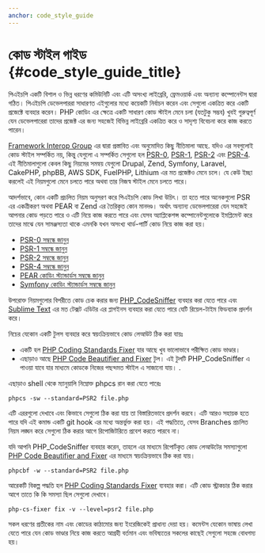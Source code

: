 ```yaml
---
anchor: code_style_guide
---
```


# কোড স্টাইল গাইড {#code_style_guide_title}

পিএইচপি একটি বিশাল ও ভিন্ন ধরণের কমিউনিটি এবং এটি অসংখ্য লাইব্রেরি, ফ্রেমওয়ার্ক এবং অন্যান্য কম্পোনেন্টস দ্বারা গঠিত। পিএইচপি ডেভেলপাররা সাধারণত এইগুলোর মধ্যে কয়েকটি নির্বাচন করেন এবং সেগুলো একত্রিত করে একটি প্রজেক্টে ব্যবহার করেন। PHP কোডিং এর ক্ষেত্রে একটি সাধারণ কোড স্টাইল মেনে চলা (যতটুকু সম্ভব) খুবই গুরুত্বপূর্ণ যেন ডেভেলপারেরা তাদের প্রজেক্ট এর জন্য সহজেই বিভিন্ন লাইব্রেরি একত্রিত করে ও সাদৃশ্য বিবেচনা করে কাজ করতে পারেন।

[Framework Interop Group][fig] এর দ্বারা প্রস্তাবিত এবং অনুমোদিত কিছু নীতিমালা আছে. যদিও এর সবগুলোই কোড স্টাইল সম্পর্কিত নয়, কিন্তু যেগুলো এ সম্পর্কিত সেগুলো হল [PSR-0][psr0], [PSR-1][psr1], [PSR-2][psr2] এবং [PSR-4][psr4]. এই নীতিমালাগুলো কেবল কিছু নিয়মের সমন্বয় যেগুলো Drupal, Zend, Symfony, Laravel, CakePHP, phpBB, AWS SDK, FuelPHP, Lithium এর মত প্রজেক্টও মেনে চলে। যে কেউ ইচ্ছা করলেই এই নিয়মগুলো মেনে চলতে পারে অথবা তার নিজস্ব স্টাইল মেনে চলতে পারে।

আদর্শভাবে, কোন একটি প্রচলিত নিয়ম অনুসরণ করে পিএইচপি কোড লিখা উচিৎ। তা হতে পারে অনেকগুলো PSR এর একত্রীকরণ অথবা PEAR বা Zend এর তৈরিকৃত কোন মানদণ্ড। অর্থাৎ অন্যান্য ডেভেলপারেরা যেন সহজেই আপনার কোড পড়তে পারে ও এটি নিয়ে কাজ করতে পারে এবং যেসব অ্যাপ্লিকেশন্স কম্পোনেন্টগুলোকে ইমপ্লিমেন্ট করে তাদের মাঝে যেন সামঞ্জস্যতা থাকে এমনকি যখন অসংখ্য থার্ড-পার্টি কোড নিয়ে কাজ করা হয়।

* [PSR-0 সম্বন্ধে জানুন][psr0]
* [PSR-1 সম্বন্ধে জানুন][psr1]
* [PSR-2 সম্বন্ধে জানুন][psr2]
* [PSR-4 সম্বন্ধে জানুন][psr4]
* [PEAR কোডিং স্ট্যান্ডার্ডস সম্বন্ধে জানুন][pear-cs]
* [Symfony কোডিং স্ট্যান্ডার্ডস সম্বন্ধে জানুন][symfony-cs]

উপরোক্ত নিয়মগুলোর বিপরীতে কোড চেক করার জন্য [PHP_CodeSniffer][phpcs] ব্যবহার করা যেতে পারে এবং [Sublime Text][st-cs] এর মত টেক্সট এডিটর এর প্লাগইনস ব্যবহার করা যেতে পারে যেটি রিয়েল-টাইম ফিডব্যাক প্রদর্শন করে।

নিচের যেকোন একটি টুলস ব্যবহার করে স্বয়ংক্রিয়ভাবে কোড লেআউট ঠিক করা যায়ঃ

- একটি হল [PHP Coding Standards Fixer][phpcsfixer] যার আছে খুব ভালোভাবে পরীক্ষিত কোড ভাণ্ডার।
- এছাড়াও আছে [PHP Code Beautifier and Fixer][phpcbf] টুল। এই টুলটি PHP_CodeSniffer এ পাওয়া যাবে যার মাধ্যমে কোডকে নিজের পছন্দমত স্টাইল এ সাজানো যায়। .

এছাড়াও shell থেকে ম্যানুয়ালি নিম্নোক্ত phpcs রান করা যেতে পারেঃ 

    phpcs -sw --standard=PSR2 file.php

এটি এররগুলো দেখাবে এবং কিভাবে সেগুলো ঠিক করা যায় তা বিস্তারিতভাবে প্রদর্শন করবে। এটি আরও সহায়ক হতে পারে যদি এই কমান্ড একটি git hook এর মধ্যে অন্তর্ভুক্ত করা হয়। এই পদ্ধতিতে, যেসব Branches প্রচলিত নিয়ম লঙ্ঘন করে সেগুলো ঠিক করার আগে রিপোজিটরিতে প্রবেশ করতে পারবে না।

যদি আপনি PHP_CodeSniffer ব্যবহার করেন, তাহলে এর মাধ্যমে রিপোর্টকৃত কোড লেআউটের সমস্যাগুলো [PHP Code Beautifier and Fixer][phpcbf] এর মাধ্যমে স্বয়ংক্রিয়ভাবে ঠিক করা যায়।

    phpcbf -w --standard=PSR2 file.php

আরেকটি বিকল্প পদ্ধতি হল [PHP Coding Standards Fixer][phpcsfixer] ব্যবহার করা। এটি কোড স্ট্রাকচার ঠিক করার আগে তাতে কি কি সমস্যা ছিল সেগুলো দেখাবে।

    php-cs-fixer fix -v --level=psr2 file.php

সকল ধরণের প্রতীকের নাম এবং কোডের কাঠামোর জন্য ইংরেজিকেই প্রাধান্য দেয়া হয়। কমেন্টস যেকোন ভাষায় লেখা যেতে পারে যেন কোড ভাণ্ডার নিয়ে কাজ করতে আগ্রহী বর্তমান এবং ভবিষ্যতের সকলের কাছেই সেগুলো সহজে বোধগম্য হয়।  

[fig]: http://www.php-fig.org/
[psr0]: http://www.php-fig.org/psr/psr-0/
[psr1]: http://www.php-fig.org/psr/psr-1/
[psr2]: http://www.php-fig.org/psr/psr-2/
[psr4]: http://www.php-fig.org/psr/psr-4/
[pear-cs]: http://pear.php.net/manual/en/standards.php
[symfony-cs]: http://symfony.com/doc/current/contributing/code/standards.html
[phpcs]: http://pear.php.net/package/PHP_CodeSniffer/
[phpcbf]: https://github.com/squizlabs/PHP_CodeSniffer/wiki/Fixing-Errors-Automatically
[st-cs]: https://github.com/benmatselby/sublime-phpcs
[phpcsfixer]: http://cs.sensiolabs.org/
